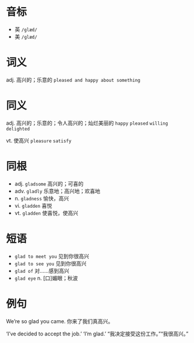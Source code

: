 # 音标

- 英 `/glæd/`
- 美 `/ɡlæd/`

# 词义

adj. 高兴的；乐意的
`pleased and happy about something`

# 同义

adj. 高兴的；乐意的；令人高兴的；灿烂美丽的
`happy` `pleased` `willing` `delighted`

vt. 使高兴
`pleasure` `satisfy`

# 同根

- adj. `gladsome` 高兴的；可喜的
- adv. `gladly` 乐意地；高兴地；欢喜地
- n. `gladness` 愉快，高兴
- vi. `gladden` 喜悦
- vt. `gladden` 使喜悦，使高兴

# 短语

- `glad to meet you` 见到你很高兴
- `glad to see you` 见到你很高兴
- `glad of` 对……感到高兴
- `glad eye` n. [口]媚眼；秋波

# 例句

We’re so glad you came.
你来了我们真高兴。

‘I’ve decided to accept the job.’ ‘I’m glad.’
“我决定接受这份工作。”“我很高兴。”


